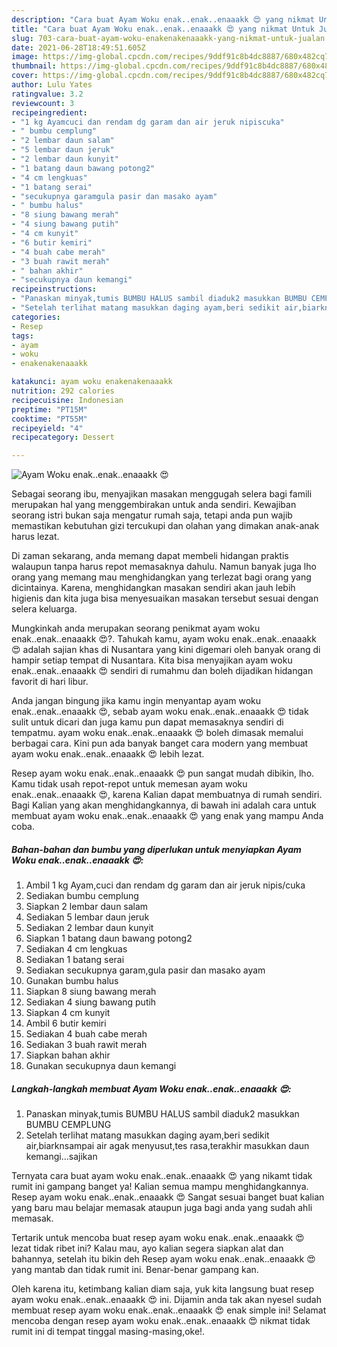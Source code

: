 ```yaml
---
description: "Cara buat Ayam Woku enak..enak..enaaakk 😍 yang nikmat Untuk Jualan"
title: "Cara buat Ayam Woku enak..enak..enaaakk 😍 yang nikmat Untuk Jualan"
slug: 703-cara-buat-ayam-woku-enakenakenaaakk-yang-nikmat-untuk-jualan
date: 2021-06-28T18:49:51.605Z
image: https://img-global.cpcdn.com/recipes/9ddf91c8b4dc8887/680x482cq70/ayam-woku-enakenakenaaakk-😍-foto-resep-utama.jpg
thumbnail: https://img-global.cpcdn.com/recipes/9ddf91c8b4dc8887/680x482cq70/ayam-woku-enakenakenaaakk-😍-foto-resep-utama.jpg
cover: https://img-global.cpcdn.com/recipes/9ddf91c8b4dc8887/680x482cq70/ayam-woku-enakenakenaaakk-😍-foto-resep-utama.jpg
author: Lulu Yates
ratingvalue: 3.2
reviewcount: 3
recipeingredient:
- "1 kg Ayamcuci dan rendam dg garam dan air jeruk nipiscuka"
- " bumbu cemplung"
- "2 lembar daun salam"
- "5 lembar daun jeruk"
- "2 lembar daun kunyit"
- "1 batang daun bawang potong2"
- "4 cm lengkuas"
- "1 batang serai"
- "secukupnya garamgula pasir dan masako ayam"
- " bumbu halus"
- "8 siung bawang merah"
- "4 siung bawang putih"
- "4 cm kunyit"
- "6 butir kemiri"
- "4 buah cabe merah"
- "3 buah rawit merah"
- " bahan akhir"
- "secukupnya daun kemangi"
recipeinstructions:
- "Panaskan minyak,tumis BUMBU HALUS sambil diaduk2 masukkan BUMBU CEMPLUNG"
- "Setelah terlihat matang masukkan daging ayam,beri sedikit air,biarknsampai air agak menyusut,tes rasa,terakhir masukkan daun kemangi...sajikan"
categories:
- Resep
tags:
- ayam
- woku
- enakenakenaaakk

katakunci: ayam woku enakenakenaaakk 
nutrition: 292 calories
recipecuisine: Indonesian
preptime: "PT15M"
cooktime: "PT55M"
recipeyield: "4"
recipecategory: Dessert

---
```



![Ayam Woku enak..enak..enaaakk 😍](https://img-global.cpcdn.com/recipes/9ddf91c8b4dc8887/680x482cq70/ayam-woku-enakenakenaaakk-😍-foto-resep-utama.jpg)

Sebagai seorang ibu, menyajikan masakan menggugah selera bagi famili merupakan hal yang menggembirakan untuk anda sendiri. Kewajiban seorang istri bukan saja mengatur rumah saja, tetapi anda pun wajib memastikan kebutuhan gizi tercukupi dan olahan yang dimakan anak-anak harus lezat.

Di zaman  sekarang, anda memang dapat membeli hidangan praktis walaupun tanpa harus repot memasaknya dahulu. Namun banyak juga lho orang yang memang mau menghidangkan yang terlezat bagi orang yang dicintainya. Karena, menghidangkan masakan sendiri akan jauh lebih higienis dan kita juga bisa menyesuaikan masakan tersebut sesuai dengan selera keluarga. 



Mungkinkah anda merupakan seorang penikmat ayam woku enak..enak..enaaakk 😍?. Tahukah kamu, ayam woku enak..enak..enaaakk 😍 adalah sajian khas di Nusantara yang kini digemari oleh banyak orang di hampir setiap tempat di Nusantara. Kita bisa menyajikan ayam woku enak..enak..enaaakk 😍 sendiri di rumahmu dan boleh dijadikan hidangan favorit di hari libur.

Anda jangan bingung jika kamu ingin menyantap ayam woku enak..enak..enaaakk 😍, sebab ayam woku enak..enak..enaaakk 😍 tidak sulit untuk dicari dan juga kamu pun dapat memasaknya sendiri di tempatmu. ayam woku enak..enak..enaaakk 😍 boleh dimasak memalui berbagai cara. Kini pun ada banyak banget cara modern yang membuat ayam woku enak..enak..enaaakk 😍 lebih lezat.

Resep ayam woku enak..enak..enaaakk 😍 pun sangat mudah dibikin, lho. Kamu tidak usah repot-repot untuk memesan ayam woku enak..enak..enaaakk 😍, karena Kalian dapat membuatnya di rumah sendiri. Bagi Kalian yang akan menghidangkannya, di bawah ini adalah cara untuk membuat ayam woku enak..enak..enaaakk 😍 yang enak yang mampu Anda coba.

<!--inarticleads1-->

##### Bahan-bahan dan bumbu yang diperlukan untuk menyiapkan Ayam Woku enak..enak..enaaakk 😍:

1. Ambil 1 kg Ayam,cuci dan rendam dg garam dan air jeruk nipis/cuka
1. Sediakan  bumbu cemplung
1. Siapkan 2 lembar daun salam
1. Sediakan 5 lembar daun jeruk
1. Sediakan 2 lembar daun kunyit
1. Siapkan 1 batang daun bawang potong2
1. Sediakan 4 cm lengkuas
1. Sediakan 1 batang serai
1. Sediakan secukupnya garam,gula pasir dan masako ayam
1. Gunakan  bumbu halus
1. Siapkan 8 siung bawang merah
1. Sediakan 4 siung bawang putih
1. Siapkan 4 cm kunyit
1. Ambil 6 butir kemiri
1. Sediakan 4 buah cabe merah
1. Sediakan 3 buah rawit merah
1. Siapkan  bahan akhir
1. Gunakan secukupnya daun kemangi




<!--inarticleads2-->

##### Langkah-langkah membuat Ayam Woku enak..enak..enaaakk 😍:

1. Panaskan minyak,tumis BUMBU HALUS sambil diaduk2 masukkan BUMBU CEMPLUNG
1. Setelah terlihat matang masukkan daging ayam,beri sedikit air,biarknsampai air agak menyusut,tes rasa,terakhir masukkan daun kemangi...sajikan




Ternyata cara buat ayam woku enak..enak..enaaakk 😍 yang nikamt tidak rumit ini gampang banget ya! Kalian semua mampu menghidangkannya. Resep ayam woku enak..enak..enaaakk 😍 Sangat sesuai banget buat kalian yang baru mau belajar memasak ataupun juga bagi anda yang sudah ahli memasak.

Tertarik untuk mencoba buat resep ayam woku enak..enak..enaaakk 😍 lezat tidak ribet ini? Kalau mau, ayo kalian segera siapkan alat dan bahannya, setelah itu bikin deh Resep ayam woku enak..enak..enaaakk 😍 yang mantab dan tidak rumit ini. Benar-benar gampang kan. 

Oleh karena itu, ketimbang kalian diam saja, yuk kita langsung buat resep ayam woku enak..enak..enaaakk 😍 ini. Dijamin anda tak akan nyesel sudah membuat resep ayam woku enak..enak..enaaakk 😍 enak simple ini! Selamat mencoba dengan resep ayam woku enak..enak..enaaakk 😍 nikmat tidak rumit ini di tempat tinggal masing-masing,oke!.

